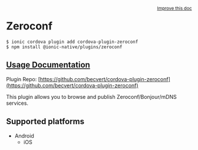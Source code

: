 <a style="float:right;font-size:12px;" href="http://github.com/danielsogl/awesome-cordova-plugins/edit/master/src/@awesome-cordova-plugins/plugins/zeroconf/index.ts#L18">
  Improve this doc
</a>

# Zeroconf

```
$ ionic cordova plugin add cordova-plugin-zeroconf
$ npm install @ionic-native/plugins/zeroconf
```

## [Usage Documentation](https://ionicframework.com/docs/native/zeroconf/)

Plugin Repo: [https://github.com/becvert/cordova-plugin-zeroconf](https://github.com/becvert/cordova-plugin-zeroconf)

This plugin allows you to browse and publish Zeroconf/Bonjour/mDNS services.

## Supported platforms

- Android
  - iOS
